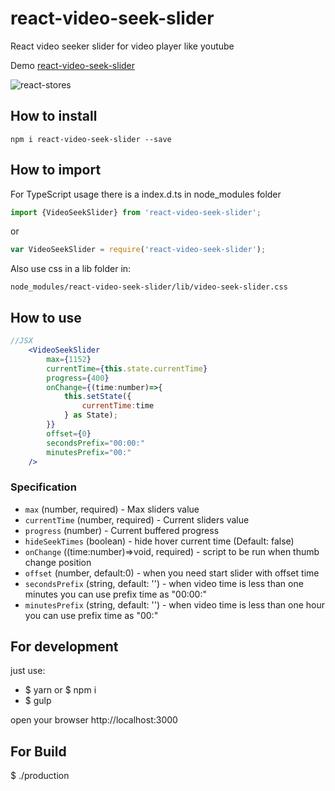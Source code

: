 # react-video-seek-slider

React video seeker slider for video player like youtube

Demo [react-video-seek-slider](http://video-seeker.egorov.pw/)

![react-stores](https://github.com/egorovsa/react-video-seek-slider/blob/master/example.png?raw=true)

## How to install
```
npm i react-video-seek-slider --save
```

## How to import
For TypeScript usage there is a index.d.ts in node_modules folder
```typescript
import {VideoSeekSlider} from 'react-video-seek-slider';
```

or

```javascript
var VideoSeekSlider = require('react-video-seek-slider');
```

Also use css in a lib folder in: 

```
node_modules/react-video-seek-slider/lib/video-seek-slider.css
```

## How to use
```jsx harmony
//JSX
    <VideoSeekSlider
        max={1152}
        currentTime={this.state.currentTime}
        progress={400}
        onChange={(time:number)=>{
            this.setState({
                currentTime:time
            } as State);
        }}
        offset={0}
        secondsPrefix="00:00:"
        minutesPrefix="00:"
    />
```

### Specification

+ `max` (number, required) - Max sliders value
+ `currentTime` (number, required) - Current sliders value
+ `progress` (number) - Current buffered progress
+ `hideSeekTimes` (boolean) - hide hover current time (Default: false)
+ `onChange` ((time:number)=>void, required) - script to be run when thumb change position
+ `offset` (number, default:0) - when you need start slider with offset time
+ `secondsPrefix` (string, default: '') - when video time is less than one minutes you can use prefix time as "00:00:"
+ `minutesPrefix` (string, default: '')  - when video time is less than one hour you can use prefix time as "00:"

## For development
just use:

+ $ yarn or $ npm i
+ $ gulp

open your browser http://localhost:3000

## For Build

$ ./production
